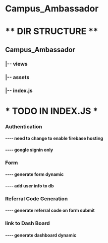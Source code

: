 # Campus_Ambassador

# ** DIR STRUCTURE **

## Campus_Ambassador
  ### |-- views
  ### |-- assets
  ### |-- index.js
  
# * TODO IN INDEX.JS *
 
  ### Authentication
  #### ---- need to change to enable firebase hosting
  #### ---- google signin only
  ### Form
  #### ---- generate form dynamic
  #### ---- add user info to db
  ### Referral Code Generation
  #### ---- generate referral code on form submit
  ### link to Dash Board
  #### ---- generate dashboard dynamic
